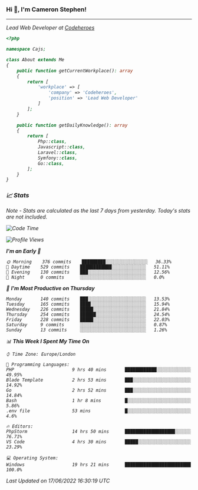 ### Hi 👋, I'm Cameron Stephen!
<hr>
<p><em>Lead Web Developer at <a href="https://codeheroes.co.uk">Codeheroes</a></p>


```php
<?php

namespace Cajs;

class About extends Me
{
    public function getCurrentWorkplace(): array
    {
        return [
            'workplace' => [
                'company' => 'Codeheroes',
                'position' => 'Lead Web Developer'
            ]
        ];
    }

    public function getDailyKnowledge(): array
    {
        return [
            Php::class,
            Javascript::class,
            Laravel::class,
            Symfony::class,
            Go::class,
        ];
    }
}
```

### 📈 Stats
<p><em>Note - Stats are calculated as the last 7 days from yesterday. Today's stats are not included.</em></p>


<!--START_SECTION:waka-->
![Code Time](http://img.shields.io/badge/Code%20Time-2%2C947%20hrs%2056%20mins-blue)

![Profile Views](http://img.shields.io/badge/Profile%20Views-0-blue)

**I'm an Early 🐤** 

```text
🌞 Morning    376 commits    █████████░░░░░░░░░░░░░░░░   36.33% 
🌆 Daytime    529 commits    ████████████░░░░░░░░░░░░░   51.11% 
🌃 Evening    130 commits    ███░░░░░░░░░░░░░░░░░░░░░░   12.56% 
🌙 Night      0 commits      ░░░░░░░░░░░░░░░░░░░░░░░░░   0.0%

```
📅 **I'm Most Productive on Thursday** 

```text
Monday       140 commits    ███░░░░░░░░░░░░░░░░░░░░░░   13.53% 
Tuesday      165 commits    ████░░░░░░░░░░░░░░░░░░░░░   15.94% 
Wednesday    226 commits    █████░░░░░░░░░░░░░░░░░░░░   21.84% 
Thursday     254 commits    ██████░░░░░░░░░░░░░░░░░░░   24.54% 
Friday       228 commits    █████░░░░░░░░░░░░░░░░░░░░   22.03% 
Saturday     9 commits      ░░░░░░░░░░░░░░░░░░░░░░░░░   0.87% 
Sunday       13 commits     ░░░░░░░░░░░░░░░░░░░░░░░░░   1.26%

```


📊 **This Week I Spent My Time On** 

```text
⌚︎ Time Zone: Europe/London

💬 Programming Languages: 
PHP                      9 hrs 40 mins       ████████████░░░░░░░░░░░░░   49.95% 
Blade Template           2 hrs 53 mins       ███░░░░░░░░░░░░░░░░░░░░░░   14.92% 
Go                       2 hrs 52 mins       ███░░░░░░░░░░░░░░░░░░░░░░   14.84% 
Bash                     1 hr 8 mins         █░░░░░░░░░░░░░░░░░░░░░░░░   5.86% 
.env file                53 mins             █░░░░░░░░░░░░░░░░░░░░░░░░   4.6%

🔥 Editors: 
PhpStorm                 14 hrs 50 mins      ███████████████████░░░░░░   76.71% 
VS Code                  4 hrs 30 mins       █████░░░░░░░░░░░░░░░░░░░░   23.29%

💻 Operating System: 
Windows                  19 hrs 21 mins      █████████████████████████   100.0%

```


 Last Updated on 17/06/2022 16:30:19 UTC
<!--END_SECTION:waka-->

